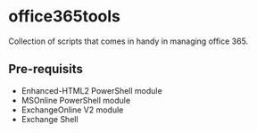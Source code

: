 # office365tools

Collection of scripts that comes in handy in managing office 365.

## Pre-requisits

* Enhanced-HTML2 PowerShell module
* MSOnline PowerShell module
* ExchangeOnline V2 module
* Exchange Shell
